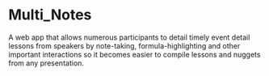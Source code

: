 # Multi_Notes
A web app that allows numerous participants to detail timely event detail lessons from speakers by note-taking, formula-highlighting and other important interactions so it becomes easier to compile lessons and nuggets from any presentation.

